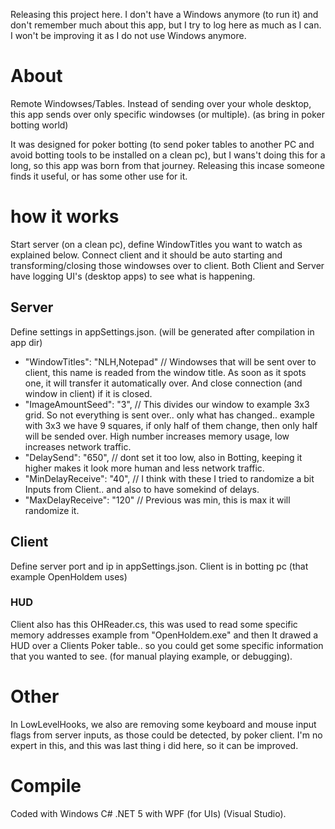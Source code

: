 Releasing this project here. I don't have a Windows anymore (to run it) and don't remember much about this app, but I try to log here as much as I can. I won't be improving it as I do not use Windows anymore.

# About

Remote Windowses/Tables. Instead of sending over your whole desktop, this app sends over only specific windowses (or multiple). (as bring in poker botting world)

It was designed for poker botting (to send poker tables to another PC and avoid botting tools to be installed on a clean pc), but I wans't doing this for a long, so this app was born from that journey. Releasing this incase someone finds it useful, or has some other use for it. 

# how it works

Start server (on a clean pc), define WindowTitles you want to watch as explained below. Connect client and it should be auto starting and transforming/closing those windowses over to client. Both Client and Server have logging UI's (desktop apps) to see what is happening.

## Server

Define settings in appSettings.json. (will be generated after compilation in app dir)

- "WindowTitles": "NLH,Notepad" // Windowses that will be sent over to client, this name is readed from the window title. As soon as it spots one, it will transfer it automatically over. And close connection (and window in client) if it is closed.
- "ImageAmountSeed": "3", // This divides our window to example 3x3 grid. So not everything is sent over.. only what has changed.. example with 3x3 we have 9 squares, if only half of them change, then only half will be sended over. High number increases memory usage, low increases network traffic. 
- "DelaySend": "650", // dont set it too low, also in Botting, keeping it higher makes it look more human and less network traffic.
- "MinDelayReceive": "40", // I think with these I tried to randomize a bit Inputs from Client.. and also to have somekind of delays.
- "MaxDelayReceive": "120" // Previous was min, this is max it will randomize it.

## Client

Define server port and ip in appSettings.json. Client is in botting pc (that example OpenHoldem uses)

### HUD

Client also has this OHReader.cs, this was used to read some specific memory addresses example from "OpenHoldem.exe" and then It drawed a HUD over a Clients Poker table.. so you could get some specific information that you wanted to see. (for manual playing example, or debugging).

# Other 

In LowLevelHooks, we also are removing some keyboard and mouse input flags from server inputs, as those could be detected, by poker client. I'm no expert in this, and this was last thing i did here, so it can be improved.

# Compile 

Coded with Windows C# .NET 5 with WPF (for UIs) (Visual Studio). 
